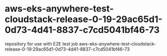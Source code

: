 # aws-eks-anywhere-test-cloudstack-release-0-19-29ac65d1-0d73-4d41-8837-c7cd5041bf46-73
repository for use with E2E test job aws-eks-anywhere-test-cloudstack-release-0-19:29ac65d1-0d73-4d41-8837-c7cd5041bf46-73
